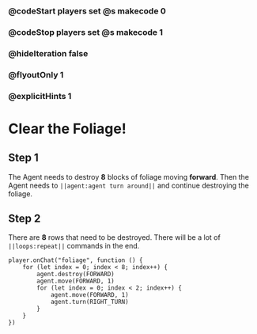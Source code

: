 ### @codeStart players set @s makecode 0
### @codeStop players set @s makecode 1

### @hideIteration false 
### @flyoutOnly 1
### @explicitHints 1


# Clear the Foliage!

## Step 1
The Agent needs to destroy **8** blocks of foliage moving **forward**. Then the Agent needs to ``||agent:agent turn around||`` and continue destroying the foliage.

## Step 2
There are **8** rows that need to be destroyed. There will be a lot of ``||loops:repeat||`` commands in the end.

```blocks
player.onChat("foliage", function () {
    for (let index = 0; index < 8; index++) {
        agent.destroy(FORWARD)
        agent.move(FORWARD, 1)
        for (let index = 0; index < 2; index++) {
            agent.move(FORWARD, 1)
            agent.turn(RIGHT_TURN)
        }
    }
})
``` 
